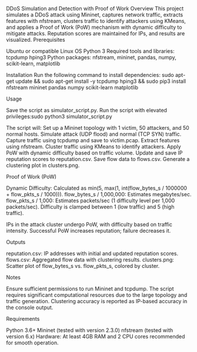 DDoS Simulation and Detection with Proof of Work
Overview
This project simulates a DDoS attack using Mininet, captures network traffic, extracts features with nfstream, clusters traffic to identify attackers using KMeans, and applies a Proof of Work (PoW) mechanism with dynamic difficulty to mitigate attacks. Reputation scores are maintained for IPs, and results are visualized.
Prerequisites

Ubuntu or compatible Linux OS
Python 3
Required tools and libraries:
tcpdump
hping3
Python packages: nfstream, mininet, pandas, numpy, scikit-learn, matplotlib



Installation
Run the following command to install dependencies:
sudo apt-get update && sudo apt-get install -y tcpdump hping3 && sudo pip3 install nfstream mininet pandas numpy scikit-learn matplotlib

Usage

Save the script as simulator_script.py.
Run the script with elevated privileges:sudo python3 simulator_script.py


The script will:
Set up a Mininet topology with 1 victim, 50 attackers, and 50 normal hosts.
Simulate attack (UDP flood) and normal (TCP SYN) traffic.
Capture traffic using tcpdump and save to victim.pcap.
Extract features using nfstream.
Cluster traffic using KMeans to identify attackers.
Apply PoW with dynamic difficulty based on traffic volume.
Update and save IP reputation scores to reputation.csv.
Save flow data to flows.csv.
Generate a clustering plot in clusters.png.



Proof of Work (PoW)

Dynamic Difficulty: Calculated as min(5, max(1, int(flow_bytes_s / 1000000 + flow_pkts_s / 1000))).
flow_bytes_s / 1,000,000: Estimates megabytes/sec.
flow_pkts_s / 1,000: Estimates packets/sec (1 difficulty level per 1,000 packets/sec).
Difficulty is clamped between 1 (low traffic) and 5 (high traffic).


IPs in the attack cluster undergo PoW, with difficulty based on traffic intensity.
Successful PoW increases reputation; failure decreases it.

Outputs

reputation.csv: IP addresses with initial and updated reputation scores.
flows.csv: Aggregated flow data with clustering results.
clusters.png: Scatter plot of flow_bytes_s vs. flow_pkts_s, colored by cluster.

Notes

Ensure sufficient permissions to run Mininet and tcpdump.
The script requires significant computational resources due to the large topology and traffic generation.
Clustering accuracy is reported as IP-based accuracy in the console output.

Requirements

Python 3.6+
Mininet (tested with version 2.3.0)
nfstream (tested with version 6.x)
Hardware: At least 4GB RAM and 2 CPU cores recommended for smooth operation.

